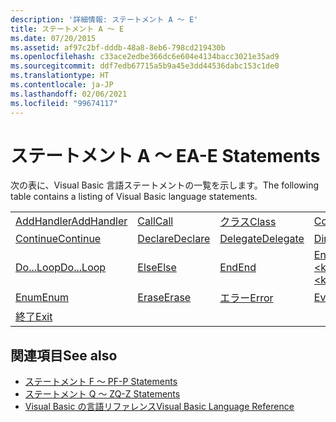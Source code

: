 ```yaml
---
description: '詳細情報: ステートメント A ～ E'
title: ステートメント A ～ E
ms.date: 07/20/2015
ms.assetid: af97c2bf-dddb-48a8-8eb6-798cd219430b
ms.openlocfilehash: c33ace2edbe366dc6e604e4134bacc3021e35ad9
ms.sourcegitcommit: ddf7edb67715a5b9a45e3dd44536dabc153c1de0
ms.translationtype: HT
ms.contentlocale: ja-JP
ms.lasthandoff: 02/06/2021
ms.locfileid: "99674117"
---
```

# <a name="a-e-statements"></a><span data-ttu-id="4777f-103">ステートメント A ～ E</span><span class="sxs-lookup"><span data-stu-id="4777f-103">A-E Statements</span></span>

<span data-ttu-id="4777f-104">次の表に、Visual Basic 言語ステートメントの一覧を示します。</span><span class="sxs-lookup"><span data-stu-id="4777f-104">The following table contains a listing of Visual Basic language statements.</span></span>  
  
|||||  
|---|---|---|---|  
|[<span data-ttu-id="4777f-105">AddHandler</span><span class="sxs-lookup"><span data-stu-id="4777f-105">AddHandler</span></span>](addhandler-statement.md)|[<span data-ttu-id="4777f-106">Call</span><span class="sxs-lookup"><span data-stu-id="4777f-106">Call</span></span>](call-statement.md)|[<span data-ttu-id="4777f-107">クラス</span><span class="sxs-lookup"><span data-stu-id="4777f-107">Class</span></span>](class-statement.md)|[<span data-ttu-id="4777f-108">Const</span><span class="sxs-lookup"><span data-stu-id="4777f-108">Const</span></span>](const-statement.md)|  
|[<span data-ttu-id="4777f-109">Continue</span><span class="sxs-lookup"><span data-stu-id="4777f-109">Continue</span></span>](continue-statement.md)|[<span data-ttu-id="4777f-110">Declare</span><span class="sxs-lookup"><span data-stu-id="4777f-110">Declare</span></span>](declare-statement.md)|[<span data-ttu-id="4777f-111">Delegate</span><span class="sxs-lookup"><span data-stu-id="4777f-111">Delegate</span></span>](delegate-statement.md)|[<span data-ttu-id="4777f-112">Dim</span><span class="sxs-lookup"><span data-stu-id="4777f-112">Dim</span></span>](dim-statement.md)|  
|[<span data-ttu-id="4777f-113">Do...Loop</span><span class="sxs-lookup"><span data-stu-id="4777f-113">Do...Loop</span></span>](do-loop-statement.md)|[<span data-ttu-id="4777f-114">Else</span><span class="sxs-lookup"><span data-stu-id="4777f-114">Else</span></span>](else-statement.md)|[<span data-ttu-id="4777f-115">End</span><span class="sxs-lookup"><span data-stu-id="4777f-115">End</span></span>](end-statement.md)|[<span data-ttu-id="4777f-116">End \<keyword></span><span class="sxs-lookup"><span data-stu-id="4777f-116">End \<keyword></span></span>](end-keyword-statement.md)|  
|[<span data-ttu-id="4777f-117">Enum</span><span class="sxs-lookup"><span data-stu-id="4777f-117">Enum</span></span>](enum-statement.md)|[<span data-ttu-id="4777f-118">Erase</span><span class="sxs-lookup"><span data-stu-id="4777f-118">Erase</span></span>](erase-statement.md)|[<span data-ttu-id="4777f-119">エラー</span><span class="sxs-lookup"><span data-stu-id="4777f-119">Error</span></span>](error-statement.md)|[<span data-ttu-id="4777f-120">Event</span><span class="sxs-lookup"><span data-stu-id="4777f-120">Event</span></span>](event-statement.md)|  
|[<span data-ttu-id="4777f-121">終了</span><span class="sxs-lookup"><span data-stu-id="4777f-121">Exit</span></span>](exit-statement.md)||||  
  
## <a name="see-also"></a><span data-ttu-id="4777f-122">関連項目</span><span class="sxs-lookup"><span data-stu-id="4777f-122">See also</span></span>

- [<span data-ttu-id="4777f-123">ステートメント F ～ P</span><span class="sxs-lookup"><span data-stu-id="4777f-123">F-P Statements</span></span>](f-p-statements.md)
- [<span data-ttu-id="4777f-124">ステートメント Q ～ Z</span><span class="sxs-lookup"><span data-stu-id="4777f-124">Q-Z Statements</span></span>](q-z-statements.md)
- [<span data-ttu-id="4777f-125">Visual Basic の言語リファレンス</span><span class="sxs-lookup"><span data-stu-id="4777f-125">Visual Basic Language Reference</span></span>](../index.md)
